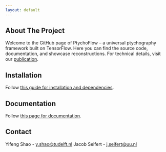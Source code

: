 ```yaml
---
layout: default
---
```


## About The Project

Welcome to the GitHub page of PtychoFlow – a universal ptychography framework built on TensorFlow. Here you can find the source code, documentation, and showcase reconstructions. 
For technical details, visit our [publication](https://www.nature.com/lsa/).

## Installation

Follow [this guide for installation and dependencies](./installation.html).

## Documentation

Follow [this page for documentation](./documentation.html).

## Contact

Yifeng Shao - y.shao@tudelft.nl
Jacob Seifert - j.seifert@uu.nl
